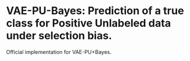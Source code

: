# VAE-PU-Bayes: Prediction of a true class for Positive Unlabeled data under selection bias.

Official implementation for VAE-PU+Bayes.
